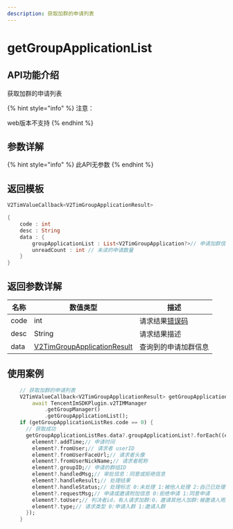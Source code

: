 ```yaml
---
description: 获取加群的申请列表
---
```


# getGroupApplicationList

## API功能介绍

获取加群的申请列表

{% hint style="info" %}
注意：

web版本不支持
{% endhint %}

## 参数详解

{% hint style="info" %}
此API无参数
{% endhint %}

## 返回模板

```dart
V2TimValueCallback<V2TimGroupApplicationResult>

{
    code : int
    desc : String
    data : {
        groupApplicationList : List<V2TimGroupApplication?>// 申请加群信息
        unreadCount : int // 未读的申请数量
    }
}
```

## 返回参数详解

| 名称   | 数值类型                                            | 描述                                                             |
| ---- | ----------------------------------------------- | -------------------------------------------------------------- |
| code | int                                             | 请求结果[错误码](https://cloud.tencent.com/document/product/269/1671) |
| desc | String                                          | 请求结果描述                                                         |
| data | [V2TimGroupApplicationResult](broken-reference) | 查询到的申请加群信息                                                     |

## 使用案例  &#x20;

```dart
    // 获取加群的申请列表
    V2TimValueCallback<V2TimGroupApplicationResult> getGroupApplicationListRes =
        await TencentImSDKPlugin.v2TIMManager
            .getGroupManager()
            .getGroupApplicationList();
    if (getGroupApplicationListRes.code == 0) {
      // 获取成功
      getGroupApplicationListRes.data?.groupApplicationList?.forEach((element) {
        element?.addTime;// 申请时间
        element?.fromUser;// 请求者 userID
        element?.fromUserFaceUrl;// 请求者头像
        element?.fromUserNickName;// 请求者昵称
        element?.groupID;// 申请的群组ID
        element?.handledMsg;// 审批信息：同意或拒绝信息
        element?.handleResult;// 处理结果 
        element?.handleStatus;// 处理标志 0:未处理 1:被他人处理 2:自己已处理
        element?.requestMsg;// 申请或邀请附加信息 0:拒绝申请 1:同意申请
        element?.toUser;// 判决者id，有人请求加群:0，邀请其他人加群:被邀请人用户 ID
        element?.type;// 请求类型 0:申请入群 1:邀请入群
      });
    }
```
